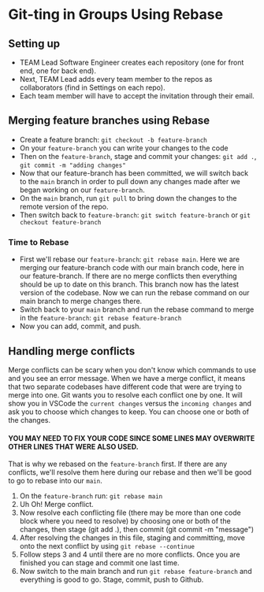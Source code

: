 # Git-ting in Groups Using Rebase

## Setting up
- TEAM Lead Software Engineer creates each repository (one for front end, one for back end).
- Next, TEAM Lead adds every team member to the repos as collaborators (find in Settings on each repo).
- Each team member will have to accept the invitation through their email.

## Merging feature branches using Rebase
- Create a feature branch: `git checkout -b feature-branch`
- On your `feature-branch` you can write your changes to the code
- Then on the `feature-branch`, stage and commit your changes: `git add .`, `git commit -m "adding changes"`
- Now that our feature-branch has been committed, we will switch back to the `main` branch in order to pull down any changes made after we began working on our `feature-branch`.
- On the `main` branch, run `git pull` to bring down the changes to the remote version of the repo.
- Then switch back to `feature-branch`: `git switch feature-branch` or `git checkout feature-branch`

### Time to Rebase
- First we'll rebase our `feature-branch`: `git rebase main`.
Here we are merging our feature-branch code with our main branch code, here in our feature-branch.
If there are no merge conflicts then everything should be up to date on this branch. This branch now has the latest version of the codebase. Now we can run the rebase command on our main branch to merge changes there.
- Switch back to your `main` branch and run the rebase command to merge in the `feature-branch`: `git rebase feature-branch`
- Now you can add, commit, and push.


## Handling merge conflicts
Merge conflicts can be scary when you don't know which commands to use and you see an error message.
When we have a merge conflict, it means that two separate codebases have different code that were are trying to merge into one.
Git wants you to resolve each conflict one by one. It will show you in VSCode the `current changes` versus the `incoming changes` and ask you to choose which changes to keep. You can choose one or both of the changes. 

#### YOU MAY NEED TO FIX YOUR CODE SINCE SOME LINES MAY OVERWRITE OTHER LINES THAT WERE ALSO USED.

That is why we rebased on the `feature-branch` first. If there are any conflicts, we'll resolve them here during our rebase and then we'll be good to go to rebase into our `main`.

1. On the `feature-branch` run: `git rebase main`
1. Uh Oh! Merge conflict.
1. Now resolve each conflicting file (there may be more than one code block where you need to resolve) by choosing one or both of the changes, then stage (git add .), then commit (git commit -m "message")
1. After resolving the changes in this file, staging and committing, move onto the next conflict by using `git rebase --continue`
1. Follow steps 3 and 4 until there are no more conflicts. Once you are finished you can stage and commit one last time.
1. Now switch to the main branch and run `git rebase feature-branch` and everything is good to go. Stage, commit, push to Github.
